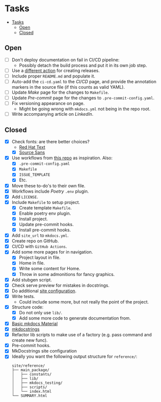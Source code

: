 # Tasks

- [Tasks](#tasks)
  - [Open](#open)
  - [Closed](#closed)

## Open

+ [ ] Don't deploy documentation on fail in CI/CD pipeline:
  + Possibly detach the build process and put it in its own job step.
+ [ ] Use a [different action](https://github.com/marketplace/actions/gh-release) for creating releases.
+ [ ] Include proper `README.md` and populate it.
+ [ ] Auto-add the `ci-cd.yaml` to the *CI/CD* page, and provide the annotation markers in the source file (if this counts as valid YAML).
+ [ ] Update *Make* page for the changes to `Makefile`.
+ [ ] Update *Pre-commit* page for the changes to `.pre-commit-config.yaml`.
+ [ ] Fix versioning appearance on page.
  + Might be going wrong with `mkdocs.yml` not being in the repo root.
+ [ ] Write accompanying article on *LinkedIn*.

## Closed

+ [x] Check fonts: are there better choices?
  + [Red Hat Text](https://fonts.google.com/specimen/Red+Hat+Text)
  + [x] [Source Sans](https://fonts.google.com/specimen/Source+Sans+3)
+ [x] Use workflows from [this repo](https://github.com/ajndkr/lanarky/blob/main/Makefile) as inspiration. Also:
  + [x] `.pre-commit-config.yaml`
  + [x] `Makefile`
  + [x] `ISSUE_TEMPLATE`
  + [x] Etc.
+ [x] Move these to-do's to their own file.
+ [x] Workflows include *Poetry* `.env` plugin.
+ [x] Add `LICENSE`.
+ [x] Include `Makefile` to setup project.
  + [x] Create template `Makefile`.
  + [x] Enable poetry env plugin.
  + [x] Install project.
  + [x] Update pre-commit hooks.
  + [x] Install pre-commit hooks.
+ [x] Add `site_url` to `mkdocs.yml`.
+ [x] Create repo on GitHub.
+ [x] CI/CD with `GitHub Actions`.
+ [x] Add some more pages for in navigation.
  + [x] Project layout in file.
  + [x] Home in file.
  + [x] Write some content for Home.
  + [x] Throw in some admonitions for fancy graphics.
+ [x] Add stubgen script.
+ [x] Check serve preview for mistakes in docstrings.
+ [x] Do additional [site configuration](https://squidfunk.github.io/mkdocs-material/creating-your-site/).
+ [x] Write tests.
  + Could include some more, but not really the point of the project.
+ [x] Structure code:
  + [x] Do not only use `lib/`.
  + [x] Add some more code to generate documentation from.
+ [x] [Basic mkdocs Material](https://squidfunk.github.io/mkdocs-material/creating-your-site/#minimal-configuration-visual-studio-code)
+ [x] [mkdocstrings](https://github.com/mkdocstrings/mkdocstrings/tree/main)
+ [x] Refactor lib scripts to make use of a factory (e.g. pass command and create new func).
+ [x] Pre-commit hooks.
+ [x] MkDocstrings site configuration
+ [x] Ideally you want the following output structure for `reference/`:
  ```shell
  site/reference/
  ├── main_package/
  │   ├── constants/
  │   ├── lib/
  │   ├── mkdocs_testing/
  │   ├── scripts/
  │   └── index.html
  └── SUMMARY.html
  ```
